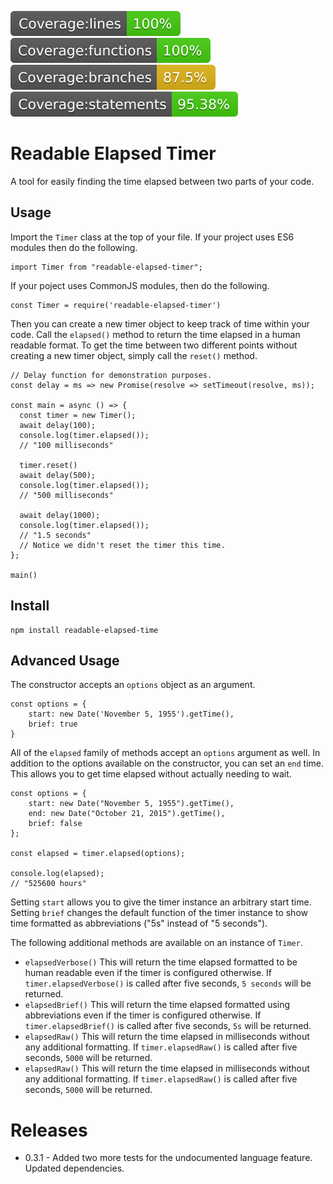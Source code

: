 ![](./coverage/badge-lines.svg) ![](./coverage/badge-functions.svg) ![](./coverage/badge-branches.svg) ![](./coverage/badge-statements.svg)

# Readable Elapsed Timer

A tool for easily finding the time elapsed between two parts of your code.

## Usage

Import the `Timer` class at the top of your file. If your project uses ES6 modules then do the following.

```
import Timer from "readable-elapsed-timer";
```

If your poject uses CommonJS modules, then do the following.

```
const Timer = require('readable-elapsed-timer')
```

Then you can create a new timer object to keep track of time within your code. Call the `elapsed()` method to return the time elapsed in a human readable format. To get the time between two different points without creating a new timer object, simply call the `reset()` method.

```
// Delay function for demonstration purposes.
const delay = ms => new Promise(resolve => setTimeout(resolve, ms));

const main = async () => {
  const timer = new Timer();
  await delay(100);
  console.log(timer.elapsed());
  // "100 milliseconds"

  timer.reset()
  await delay(500);
  console.log(timer.elapsed());
  // "500 milliseconds"

  await delay(1000);
  console.log(timer.elapsed());
  // "1.5 seconds"
  // Notice we didn't reset the timer this time.
};

main()
```

## Install

```
npm install readable-elapsed-time
```

## Advanced Usage

The constructor accepts an `options` object as an argument.

```
const options = {
    start: new Date('November 5, 1955').getTime(),
    brief: true
}
```

All of the `elapsed` family of methods accept an `options` argument as well. In addition to the options available on the constructor, you can set an `end` time. This allows you to get time elapsed without actually needing to wait.

```
const options = {
    start: new Date("November 5, 1955").getTime(),
    end: new Date("October 21, 2015").getTime(),
    brief: false
};

const elapsed = timer.elapsed(options);

console.log(elapsed);
// "525600 hours"
```

Setting `start` allows you to give the timer instance an arbitrary start time. Setting `brief` changes the default function of the timer instance to show time formatted as abbreviations ("5s" instead of "5 seconds").

The following additional methods are available on an instance of `Timer`.

- `elapsedVerbose()` This will return the time elapsed formatted to be human readable even if the timer is configured otherwise. If `timer.elapsedVerbose()` is called after five seconds, `5 seconds` will be returned.
- `elapsedBrief()` This will return the time elapsed formatted using abbreviations even if the timer is configured otherwise. If `timer.elapsedBrief()` is called after five seconds, `5s` will be returned.
- `elapsedRaw()` This will return the time elapsed in milliseconds without any additional formatting. If `timer.elapsedRaw()` is called after five seconds, `5000` will be returned.
- `elapsedRaw()` This will return the time elapsed in milliseconds without any additional formatting. If `timer.elapsedRaw()` is called after five seconds, `5000` will be returned.

# Releases

* 0.3.1 - Added two more tests for the undocumented language feature. Updated dependencies.